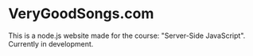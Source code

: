 # VeryGoodSongs.com
This is a node.js website made for the course: "Server-Side JavaScript". Currently in development.
